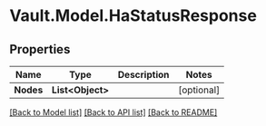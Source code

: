 # Vault.Model.HaStatusResponse

## Properties

Name | Type | Description | Notes
------------ | ------------- | ------------- | -------------
**Nodes** | **List&lt;Object&gt;** |  | [optional] 

[[Back to Model list]](../README.md#documentation-for-models) [[Back to API list]](../README.md#documentation-for-api-endpoints) [[Back to README]](../README.md)

